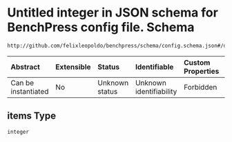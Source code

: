 # Untitled integer in JSON schema for BenchPress config file. Schema

```txt
http://github.com/felixleopoldo/benchpress/schema/config.schema.json#/definitions/data_setup_dict/properties/seed_range/anyOf/0/items
```



| Abstract            | Extensible | Status         | Identifiable            | Custom Properties | Additional Properties | Access Restrictions | Defined In                                                       |
| :------------------ | :--------- | :------------- | :---------------------- | :---------------- | :-------------------- | :------------------ | :--------------------------------------------------------------- |
| Can be instantiated | No         | Unknown status | Unknown identifiability | Forbidden         | Allowed               | none                | [config.schema.json*](config.schema.json "open original schema") |

## items Type

`integer`
